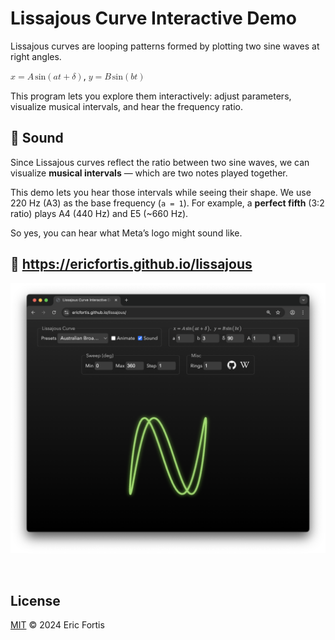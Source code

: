 # Lissajous Curve Interactive Demo


Lissajous curves are looping patterns formed by plotting two sine waves at right angles.

<math>
    <mi>x</mi><mo>=</mo><mi>A</mi><mspace width="2px"/><mi>sin</mi><mo>⁡</mo><mo>(</mo><mi>a</mi><mi>t</mi><mo>+</mo><mi>δ</mi><mo>)</mo>
</math>,
<math>
    <mi>y</mi><mo>=</mo><mi>B</mi><mspace width="2px"/><mi>sin</mi><mo>⁡</mo><mo>(</mo><mi>b</mi><mi>t</mi><mo>)</mo>
</math>

<br/>

This program lets you explore them interactively: adjust parameters,
visualize musical intervals, and hear the frequency ratio.

## 🎵 Sound

Since Lissajous curves reflect the ratio between two sine waves, we can
visualize **musical intervals** — which are two notes played together.

This demo lets you hear those intervals while seeing their shape.
We use 220 Hz (A3) as the base frequency (`a = 1`). For example, a
**perfect fifth** (3:2 ratio) plays A4 (440 Hz) and E5 (~660 Hz).

So yes, you can hear what Meta’s logo might sound like.


## 🔗 https://ericfortis.github.io/lissajous

![](./README-lissajous-demo.png)


<br/>

## License

[MIT](LICENSE) © 2024 Eric Fortis
